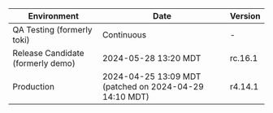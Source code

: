 | Environment | Date | Version |
| -------- | ------- | ------- |
| QA Testing (formerly toki)| Continuous | - |
| Release Candidate (formerly demo) | 2024-05-28 13:20 MDT | rc.16.1 |
| Production | 2024-04-25 13:09 MDT (patched on 2024-04-29 14:10 MDT) | r4.14.1 |
